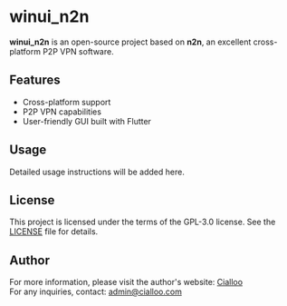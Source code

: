 # winui_n2n

**winui_n2n** is an open-source project based on **n2n**, an excellent cross-platform P2P VPN software.

## Features

- Cross-platform support
- P2P VPN capabilities
- User-friendly GUI built with Flutter

## Usage

Detailed usage instructions will be added here.

## License

This project is licensed under the terms of the GPL-3.0 license. See the [LICENSE](https://github.com/moemoequte/winui_n2n/blob/main/LICENSE) file for details.

## Author

For more information, please visit the author's website: [Cialloo](https://www.cialloo.com)  
For any inquiries, contact: [admin@cialloo.com](mailto:admin@cialloo.com)